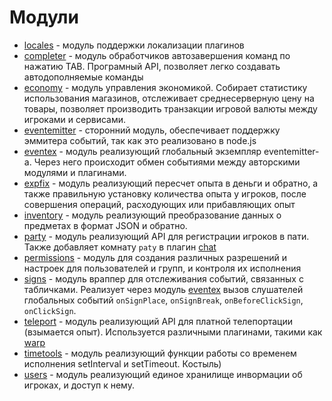 <!-- TITLE: Модули -->
<!-- SUBTITLE: Перечень авторских модулей для scriptcraft-а -->

# Модули

- [locales](/modules/locales) - модуль поддержки локализации плагинов
- [completer](/modules/completer) - модуль обработчиков автозавершения команд по нажатию TAB. Програмный API, позволяет легко создавать автодополняемые команды 
- [economy](/modules/economy) - модуль управления экономикой. Собирает статистику использования магазинов, отслеживает среднесерверную цену на товары, позволяет производить транзакции игровой валюты между игроками и сервисами.
- [eventemitter](/modules/eventemitter) - сторонний модуль, обеспечивает поддержку эммитера событий, так как это реализовано в node.js
- [eventex](/modules/eventex) - модуль реализующий глобальный экземпляр eventemitter-а. Через него происходит обмен событиями между авторскими модулями и плагинами.
- [expfix](/modules/expfix) - модуль реализующий пересчет опыта в деньги и обратно, а также правильную установку количества опыта у игроков, после совершения операций, расходующих или прибавляющих опыт
- [inventory](/modules/inventory) - модуль реализующий преобразование данных о предметах в формат JSON и обратно.
- [party](/modules/party) - модуль реализующий API для регистрации игроков в пати. Также добавляет комнату `paty` в плагин [chat](/plugins/chat)
- [permissions](/modules/permissions) - модуль для создания различных разрешений и настроек для пользователей и групп, и контроля их исполнения
- [signs](/modules/signs) - модуль враппер для отслеживания событий, связанных с табличками. Реализует через модуль [eventex](/modules/eventex) вызов слушателей глобальных событий `onSignPlace`, `onSignBreak`,  `onBeforeClickSign`, `onClickSign`. 
- [teleport](/modules/teleport) - модуль реализующий API для платной телепортации (взымается опыт). Используется различными плагинами, такими как [warp](/plugins/warp)
- [timetools](/modules/timetools) - модуль реализующий функции работы со временем исполнения setInterval и setTimeout. Костыль)
- [users](/modules/users) - модуль реализующий единое хранилище инвормации об игроках, и доступ к нему.

